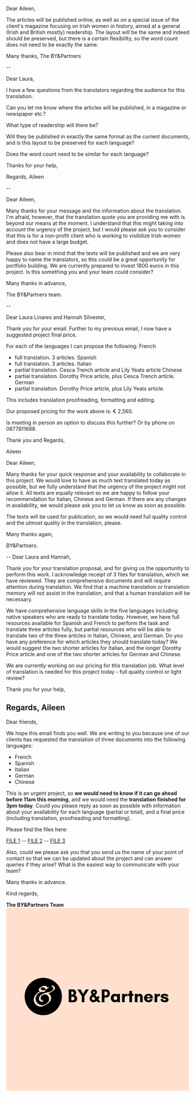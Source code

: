 Dear Aileen,

The articles will be published online, as well as on a special issue of the client's magazine focusing on Irish women in history, aimed at a general (Irish and British mostly) readership. The layout will be the same and indeed should be preserved, but there is a certain flexibility, so the word count does not need to be exactly the same.

Many thanks,
The BY&Partners

--

Dear Laura,

I have a few questions from the translators regarding the audience for this translation.

Can you let me know where the articles will be published, in a magazine or newspaper etc.?   

What type of readership will there be?

Will they be published in exactly the same format as the current documents, and is this layout to be preserved for each language?  

Does the word count need to be similar for each language? 

Thanks for your help,

Regards,
Aileen

--

Dear Aileen,

Many thanks for your message and the information about the translation. I'm afraid, however, that the translation quote you are providing me with is beyond our means at the moment. I understand that this might taking into account the urgency of the project, but I would please ask you to consider that this is for a non-profit client who is working to visibilize Irish women and does not have a large budget.

Please also bear in mind that the texts will be published and we are very happy to name the translators, so this could be a great opportunity for portfolio building. We are currently prepared to invest 1800 euros in this project. Is this something you and your team could consider?

Many thanks in advance,

The BY&Partners team.

--

Dear Laura Linares and Hannah Silvester,

Thank you for your email.  Further to my previous email, I now have a suggested project final price.

For each of the languages I can propose the following:
French
- full translation.  3 articles. 
Spanish
- full translation.  3 articles.
Italian
- partial translation.  Cesca Trench article and Lily Yeats article
Chinese
- partial translation.  Dorothy Price article, plus Cesca Trench article.
German
- partial translation.  Dorothy Price article, plus Lily Yeats article.



This includes translation proofreading, formatting and editing.  


Our proposed pricing for the work above is: € 2,560.


Is meeting in person an option to discuss this further?  Or by phone on 0877811688.

Thank you and Regards,

Aileen



Dear Aileen,

Many thanks for your quick response and your availability to collaborate in this project. We would love to have as much text translated today as possible, but we fully understand that the urgency of the project might not allow it. All texts are equally relevant so we are happy to follow your recommendation for Italian, Chinese and German. If there are any changes in availability, we would please ask you to let us know as soon as possible.

The texts will be used for publication, so we would need full quality control and the utmost quality in the translation, please.

Many thanks again,

BY&Partners.

--
Dear Laura and Hannah,

Thank you for your translation proposal, and for giving us the opportunity to perform this work. I acknowledge receipt of 3 files for translation, which we have reviewed.  They are comprehensive documents and will require attention during translation. We find that
 a machine translation or translation memory will not assist in the translation, and that a human translation will be necessary.  




We have comprehensive language skills in the five languages including native speakers who are ready to translate today. However, we have full resources available for Spanish and French to perform the task and translate three articles fully, but partial resources
 who will be able to translate two of the three articles in Italian, Chinese, and German. Do you have any preference for which articles they should translate today? We would suggest the two shorter articles for Italian, and the longer Dorothy Price article
 and one of the two shorter articles for German and Chinese.




We are currently working on our pricing for this translation job. What level of translation is needed for this project today - full quality control or light review?


Thank you for your help,

Regards,
Aileen
--
Dear friends,

We hope this email finds you well. We are writing to you because one of our clients has requested the translation of three documents into the following languages:

- French
- Spanish
- Italian
- German
- Chinese

This is an urgent project, so **we would need to know if it can go ahead before 11am this morning**, and we would need the **translation finished for 3pm today**. Could you please reply as soon as possible with information about your availability for each language (partial or total), and a final price (including translation, proofreading and formatting).

Please find the files here: 

[FILE 1](https://drive.google.com/open?id=1WSuZW6ITv9ZMuGIwgxlGq1agRAnTOdJC) -- [FILE 2](https://drive.google.com/open?id=1nKJ38emkiNsg-SjAGC60nvuyro_m8MC8) -- [FILE 3](https://drive.google.com/open?id=1STx3hLzOYfEmEgSA_wVgfPUrIHEr7tM6)

Also, could we please ask you that you send us the name of your point of contact so that we can be updated about the project and can answer queries if they arise? What is the easiest way to communicate with your team?


Many thanks in advance.

Kind regards,

**The BY&Partners Team**
![img](assets/collaborativetranslationlogo.png)


